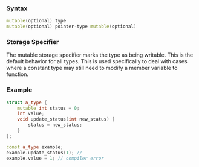 ### Syntax
```c++
mutable(optional) type
mutable(optional) pointer-type mutable(optional)
```
### Storage Specifier
The mutable storage specifier marks the type as being writable. This is the default behavior for all types. This is used specifically to deal with cases where a constant type may still need to modify a member variable to function.
### Example
```c++
struct a_type {
	mutable int status = 0;
	int value;
	void update_status(int new_status) {
		status = new_status;
	}
};

const a_type example;
example.update_status(1); //
example.value = 1; // compiler error
```